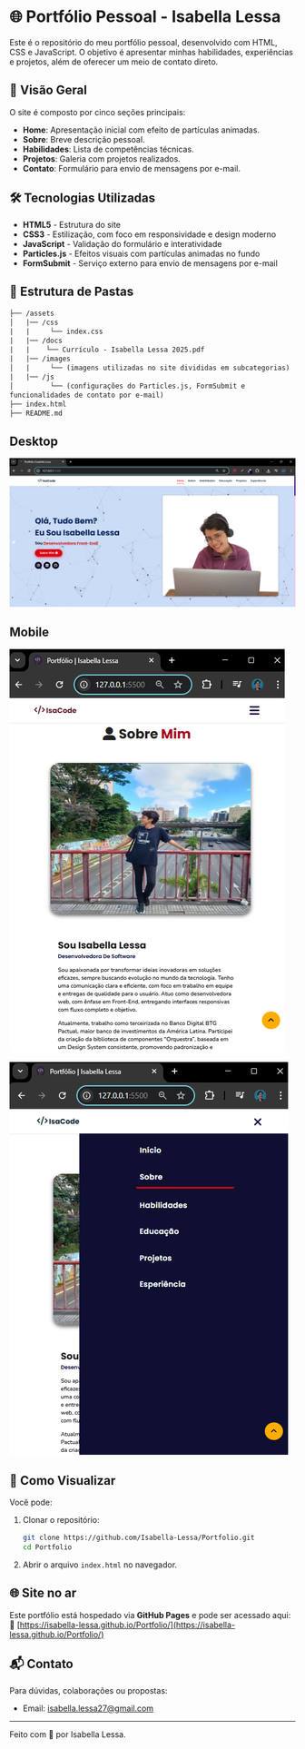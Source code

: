 # 🌐 Portfólio Pessoal - Isabella Lessa

Este é o repositório do meu portfólio pessoal, desenvolvido com HTML, CSS e JavaScript. O objetivo é apresentar minhas habilidades, experiências e projetos, além de oferecer um meio de contato direto.

## 📌 Visão Geral

O site é composto por cinco seções principais:

- **Home**: Apresentação inicial com efeito de partículas animadas.
- **Sobre**: Breve descrição pessoal.
- **Habilidades**: Lista de competências técnicas.
- **Projetos**: Galeria com projetos realizados.
- **Contato**: Formulário para envio de mensagens por e-mail.

## 🛠️ Tecnologias Utilizadas

- **HTML5** - Estrutura do site
- **CSS3** - Estilização, com foco em responsividade e design moderno
- **JavaScript** - Validação do formulário e interatividade
- **Particles.js** - Efeitos visuais com partículas animadas no fundo
- **FormSubmit** - Serviço externo para envio de mensagens por e-mail

## 📁 Estrutura de Pastas

```
├── /assets
│   |── /css
|   |     └── index.css
|   |── /docs
|   |    └── Currículo - Isabella Lessa 2025.pdf
|   |── /images
│   |     └── (imagens utilizadas no site divididas em subcategorias)
|   |── /js
│         └── (configurações do Particles.js, FormSubmit e funcionalidades de contato por e-mail)
├── index.html
├── README.md
```

## Desktop

![Portfólio - Isabella Lessa | Desktop](./assets/images/desktop.png)

## Mobile

![Portfólio - Isabella Lessa | Mobile](./assets/images/mobile.png)

![Portfólio - Isabella Lessa | Mobile with Sidebar](./assets/images/mobile-sidebar.png)

## 🚀 Como Visualizar

Você pode:

1. Clonar o repositório:
   ```bash
   git clone https://github.com/Isabella-Lessa/Portfolio.git
   cd Portfolio
   ```
2. Abrir o arquivo `index.html` no navegador.

## 🌐 Site no ar

Este portfólio está hospedado via **GitHub Pages** e pode ser acessado aqui:  
🔗 [https://isabella-lessa.github.io/Portfolio/](https://isabella-lessa.github.io/Portfolio/)

## 📬 Contato

Para dúvidas, colaborações ou propostas:

- Email: isabella.lessa27@gmail.com

---

Feito com 💙 por Isabella Lessa.
